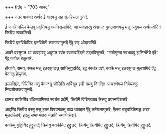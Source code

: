 +++
title = "703 आक्ट्"

+++
नंतर वाक्यद अर्थद ई वादवन्नु सह संग्रहिसलागुत्तदॆ.

ई जगत्तिनल्लि कॆलवु प्रवृत्तियन्नु गमनिसलागिदॆ; आ व्यवहारवु अंशगळ गुणलक्षणगळु मत्तु अवुगळ अर्थगळॊंदिगॆ क्रियॆय रूपदल्लिदॆ.

क्रियॆये इरुविकॆयिंद इरुविकॆगॆ कारणवागुत्तदॆ ऎंदु सह ओदलागिदॆ.

आदरॆ वस्तुगळ आ व्यवहारवु अवुगळ स्वंत स्वभावदिंदले उद्भविसुत्तदॆ; "रजोगुणद स्वभाववु हालिनंतॆये इदॆ" ऎंदु कपिल हेळुत्तारॆ.

हीगागि, समय, स्थळ मत्तु इतरवुगळन्नु साधिसुवुदरिंद, इदु स्वतंत्र प्रज्ञॆ, बयकॆ मत्तु इतरवुगळ मूलवागिदॆ ऎंदु वेदगळु हेळुत्तवॆ.

इल्लदिद्दरॆ, नीरिनिंद मत्तु कैगळन्नु जोडिसि अर्पिसुव इडी ग्रंथवु निगदित आचरणॆगळ निषेधक्कू निष्प्रयोजकवागुत्तदॆ.

ज्ञानद बयकॆयिंद बंधितवागिरुव स्वतंत्र प्रज्ञॆगॆ, क्रियॆगॆ विशिष्टवाद कॆलवु प्रयत्नविरुत्तदॆ.

आद्दरिंद क्रियॆय वस्तु मत्तु इतर विषयगळन्नु बाह्य व्यवहार ऎंदु करॆयलागुत्तदॆ; ऎल्ला चटुवटिकॆगळु अदर मूलदल्लिवॆ; इदन्नु सभाध्यक्षरु चॆन्नागि स्थापिसिद्दारॆ.

बयकॆयु बुद्धियिंद हुट्टुत्तदॆ; क्रियॆयु बयकॆयिंद हुट्टुत्तदॆ; क्रियॆयु क्रियॆयिंद हुट्टुत्तदॆ; क्रियॆयु क्रियॆयिंद हुट्टुत्तदॆ.

